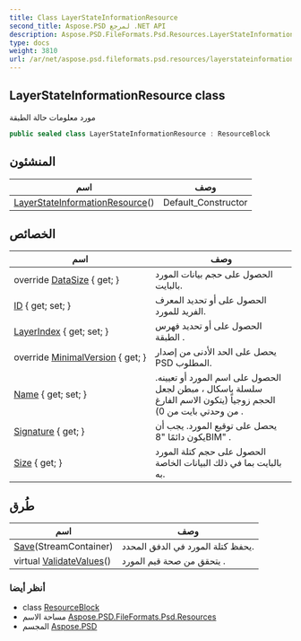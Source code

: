```yaml
---
title: Class LayerStateInformationResource
second_title: Aspose.PSD لمرجع .NET API
description: Aspose.PSD.FileFormats.Psd.Resources.LayerStateInformationResource فصل. مورد معلومات حالة الطبقة
type: docs
weight: 3810
url: /ar/net/aspose.psd.fileformats.psd.resources/layerstateinformationresource/
---
```

## LayerStateInformationResource class

مورد معلومات حالة الطبقة

```csharp
public sealed class LayerStateInformationResource : ResourceBlock
```

## المنشئون

| اسم | وصف |
| --- | --- |
| [LayerStateInformationResource](layerstateinformationresource/)() | Default_Constructor |

## الخصائص

| اسم | وصف |
| --- | --- |
| override [DataSize](../../aspose.psd.fileformats.psd.resources/layerstateinformationresource/datasize/) { get; } | الحصول على حجم بيانات المورد بالبايت. |
| [ID](../../aspose.psd.fileformats.psd/resourceblock/id/) { get; set; } | الحصول على أو تحديد المعرف الفريد للمورد. |
| [LayerIndex](../../aspose.psd.fileformats.psd.resources/layerstateinformationresource/layerindex/) { get; set; } | الحصول على أو تحديد فهرس الطبقة . |
| override [MinimalVersion](../../aspose.psd.fileformats.psd.resources/layerstateinformationresource/minimalversion/) { get; } | يحصل على الحد الأدنى من إصدار PSD المطلوب. |
| [Name](../../aspose.psd.fileformats.psd/resourceblock/name/) { get; set; } | الحصول على اسم المورد أو تعيينه. سلسلة باسكال ، مبطن لجعل الحجم زوجياً (يتكون الاسم الفارغ من وحدتي بايت من 0) . |
| [Signature](../../aspose.psd.fileformats.psd/resourceblock/signature/) { get; } | يحصل على توقيع المورد. يجب أن يكون دائمًا "8BIM" . |
| [Size](../../aspose.psd.fileformats.psd/resourceblock/size/) { get; } | الحصول على حجم كتلة المورد بالبايت بما في ذلك البيانات الخاصة به. |

## طُرق

| اسم | وصف |
| --- | --- |
| [Save](../../aspose.psd.fileformats.psd/resourceblock/save/)(StreamContainer) | يحفظ كتلة المورد في الدفق المحدد. |
| virtual [ValidateValues](../../aspose.psd.fileformats.psd/resourceblock/validatevalues/)() | يتحقق من صحة قيم المورد . |

### أنظر أيضا

* class [ResourceBlock](../../aspose.psd.fileformats.psd/resourceblock/)
* مساحة الاسم [Aspose.PSD.FileFormats.Psd.Resources](../../aspose.psd.fileformats.psd.resources/)
* المجسم [Aspose.PSD](../../)


